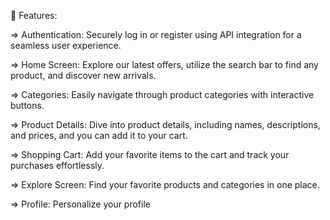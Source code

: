 🌟 Features:

=> Authentication: Securely log in or register using API integration for a seamless user experience.

=> Home Screen: Explore our latest offers, utilize the search bar to find any product, and discover new arrivals.

=> Categories: Easily navigate through product categories with interactive buttons.

=> Product Details: Dive into product details, including names, descriptions, and prices, and you can add it to your cart.

=> Shopping Cart: Add your favorite items to the cart and track your purchases effortlessly.

=> Explore Screen: Find your favorite products and categories in one place.

=> Profile: Personalize your profile
